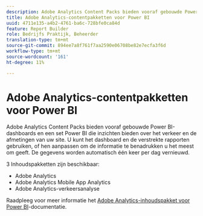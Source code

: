 ```yaml
---
description: Adobe Analytics Content Packs bieden vooraf gebouwde Power BI-dashboards en een set Power BI die inzichten bieden over het verkeer en de afmetingen van uw site. U kunt het dashboard en de verstrekte rapporten gebruiken, of hen aanpassen om de informatie te benadrukken u het meest om geeft. De gegevens worden automatisch één keer per dag vernieuwd.
title: Adobe Analytics-contentpakketten voor Power BI
uuid: 4711e135-a4b2-4761-ba6c-728bfe0ca84d
feature: Report Builder
role: Bedrijfs Praktijk, Beheerder
translation-type: tm+mt
source-git-commit: 894ee7a8f761f7aa2590e06708be82e7ecfa3f6d
workflow-type: tm+mt
source-wordcount: '161'
ht-degree: 11%

---
```



# Adobe Analytics-contentpakketten voor Power BI

Adobe Analytics Content Packs bieden vooraf gebouwde Power BI-dashboards en een set Power BI die inzichten bieden over het verkeer en de afmetingen van uw site. U kunt het dashboard en de verstrekte rapporten gebruiken, of hen aanpassen om de informatie te benadrukken u het meest om geeft. De gegevens worden automatisch één keer per dag vernieuwd.

3 Inhoudspakketten zijn beschikbaar:

* Adobe Analytics
* Adobe Analytics Mobile App Analytics
* Adobe Analytics-verkeersanalyse

Raadpleeg voor meer informatie het [Adobe Analytics-inhoudspakket voor Power BI](https://powerbi.microsoft.com/en-us/documentation/powerbi-content-pack-adobe-analytics/)-documentatie.

